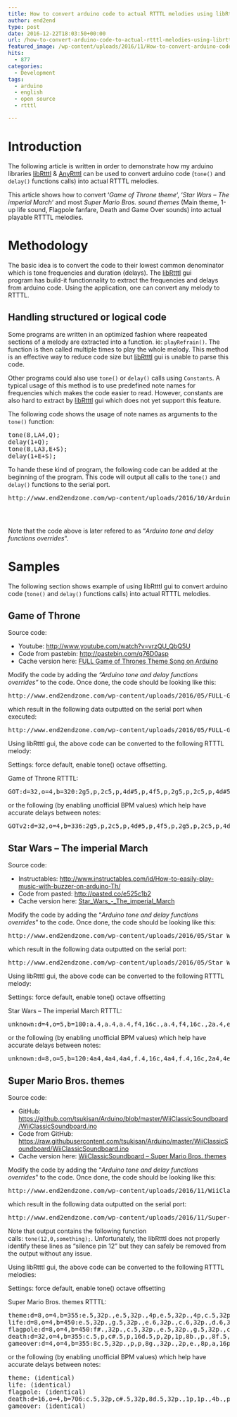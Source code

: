 ```yaml
---
title: How to convert arduino code to actual RTTTL melodies using libRtttl and AnyRtttl
author: end2end
type: post
date: 2016-12-22T18:03:50+00:00
url: /how-to-convert-arduino-code-to-actual-rtttl-melodies-using-librtttl-and-anyrtttl/
featured_image: /wp-content/uploads/2016/11/How-to-convert-arduino-code-to-actual-RTTTL-melodies-using-libRtttl-and-AnyRtttl-672x378.jpg
hits:
  - 877
categories:
  - Development
tags:
  - arduino
  - english
  - open source
  - rtttl

---
```

# <span id="Introduction">Introduction</span>

The following article is written in order to demonstrate how my arduino libraries [libRtttl][1] & [AnyRtttl][2] can be used to convert arduino code (<code class="prettycode">tone()</code> and <code class="prettycode">delay()</code> functions calls) into actual RTTTL melodies.<!--more-->

This article shows how to convert &#8216;_Game of Throne theme_&#8216;, &#8216;_Star Wars &#8211; The imperial March_&#8216; and most _Super Mario Bros. sound themes_ (Main theme, 1-up life sound, Flagpole fanfare, Death and Game Over sounds) into actual playable RTTTL melodies.

# <span id="Methodology">Methodology</span>

The basic idea is to convert the code to their lowest common denominator which is tone frequencies and duration (delays). The [libRtttl][3] gui program has build-it functionnality to extract the frequencies and delays from arduino code. Using the application, one can convert any melody to RTTTL.

## <span id="Handling_structured_orlogicalcode">Handling structured or logical code</span>

Some programs are written in an optimized fashion where reapeated sections of a melody are extracted into a function. ie: <code class="prettycode">playRefrain()</code>. The function is then called multiple times to play the whole melody. This method is an effective way to reduce code size but [libRtttl][3] gui is unable to parse this code.

Other programs could also use <code class="prettycode">tone()</code> or <code class="prettycode">delay()</code> calls using <code class="prettycode">Constants</code>. A typical usage of this method is to use predefined note names for frequencies which makes the code easier to read. However, constants are also hard to extract by [libRtttl][3] gui which does not yet support this feature.

The following code shows the usage of note names as arguments to the <code class="prettycode">tone()</code> function:

<pre class="lang:c++ decode:true " title="tone() function using constants">tone(8,LA4,Q);
delay(1+Q);
tone(8,LA3,E+S);
delay(1+E+S);</pre>

To hande these kind of program, the following code can be added at the beginning of the program. This code will output all calls to the <code class="prettycode">tone()</code> and <code class="prettycode">delay()</code> functions to the serial port.

<div class="crayon-line">
  <pre class="lang:c++ decode:true" title="Arduino tone and delay functions overrides" data-url="http://www.end2endzone.com/wp-content/uploads/2016/10/Arduino-tone-and-delay-functions-overrides.ino">http://www.end2endzone.com/wp-content/uploads/2016/10/Arduino-tone-and-delay-functions-overrides.ino</pre>
</div>

<div class="crayon-line">
  <div class="su-spacer" style="height:30px">
  </div>
</div>

<div class="crayon-line">
</div>

<p class="pleasenote" data-pleasenote="true">
  Note that the code above is later refered to as &#8220;<em>Arduino tone and delay functions overrides</em>&#8220;.
</p>

# <span id="Samples">Samples</span>

The following section shows example of using libRtttl gui to convert arduino code (<code class="prettycode">tone()</code> and <code class="prettycode">delay()</code> functions calls) into actual RTTTL melodies.

## <span id="Game_of_Throne">Game of Throne</span>

Source code:

  * Youtube: <http://www.youtube.com/watch?v=vrzQU_QbQ5U>
  * Code from pastebin: <http://pastebin.com/q76D0asp>
  * Cache version here: [FULL Game of Thrones Theme Song on Arduino][4]

Modify the code by adding the _&#8220;Arduino tone and delay functions overrides&#8221;_ to the code. Once done, the code should be looking like this:

<pre class="height-set:true height:250 lang:default decode:true" title="GOT - Code modified to extract frequencies & durations" data-url="http://www.end2endzone.com/wp-content/uploads/2016/05/FULL-Game-of-Thrones-Theme-Song-on-Arduino-call-extraction-version.ino">http://www.end2endzone.com/wp-content/uploads/2016/05/FULL-Game-of-Thrones-Theme-Song-on-Arduino-call-extraction-version.ino</pre>

which result in the following data outputted on the serial port when executed:

<pre class="height-set:true height:150 width-set:true width:100 width-unit:1 lang:default decode:true" title="Function calls to play Game of Throne theme song on arduino" data-url="http://www.end2endzone.com/wp-content/uploads/2016/05/FULL-Game-of-Thrones-Theme-Song-on-Arduino-serial-output.txt">http://www.end2endzone.com/wp-content/uploads/2016/05/FULL-Game-of-Thrones-Theme-Song-on-Arduino-serial-output.txt</pre>

Using libRtttl gui, the above code can be converted to the following RTTTL melody:

<p class="pleasenote" data-pleasenote="true">
  Settings: force default, enable tone() octave offsetting.
</p>

Game of Throne RTTTL:

<pre class="height-set:true width-set:true width:100 width-unit:1 wrap:true lang:default decode:true" title="Game of Throne RTTTL">GOT:d=32,o=4,b=320:2g5,p,2c5,p,4d#5,p,4f5,p,2g5,p,2c5,p,4d#5,p,4f5,p,2g5,p,2c5,p,4d#5,p,4f5,p,2g5,p,2c5,p,4d#5,p,4f5,p,2g5,p,2c5,p,4e5,p,4f5,p,2g5,p,2c5,p,4d#5,p,4f5,p,2g5,p,2c5,p,4e5,p,4f5,p,2g5,p,2c5,p,4d#5,p,4f5,p,1g.6,p,1c.6,p,4d#6,p,4f6,p,1g6,p,1c6,p,4d#6,p,4f6,p,2c5,p,4d#5,p,4f5,p,2g5,p,2c5,p,4d#5,p,4f5,p,2g5,p,2c5,p,4d#5,p,4f5,p,2g5,p,2c5,p,4d#5,p,4f5,p,2g5,p,1f.6,p,1a#.5,p,4d6,p,4d#6,p,1f6,p,1a#5,p,4d#6,p,4d6,p,2c5,p,4d#5,p,4f5,p,2g5,p,2c5,p,4d#5,p,4f5,p,2g5,p,2c5,p,4d#5,p,4f5,p,2g5,p,2c5,p,4d#5,p,4f5,p,2g5,p,1g.6,p,1c.6,p,4d#6,p,4f6,p,1g6,p,1c6,p,4d#6,p,4f6,p,2c5,p,4d#5,p,4f5,p,2g5,p,2c5,p,4d#5,p,4f5,p,2g5,p,2c5,p,4d#5,p,4f5,p,2g5,p,2c5,p,4d#5,p,4f5,p,2g5,p,1f.6,p,1a#.5,p,4d6,p,4d#6,p,1f6,p,1a#5,p,4d#6,p,4d6,p,2c5,p,4d#5,p,4f5,p,2g5,p,2c5,p,4d#5,p,4f5,p,2g5,p,2c5,p,4d#5,p,4f5,p,2g5,p,2c5,p,4d#5,p,4f5,p,2g5,p,1g.7,p,1c.7,p,4d#7,p,4f7,p,1g7,p,1c7,p,4d#7,p,4f7,p,2c5,p,4d#5,p,4f5,p,2g5,p,2c5,p,4d#5,p,4f5,p,2g5,p,2c5,p,4d#5,p,4f5,p,2g5,p,2c5,p,4d#5,p,4f5,p,2g5,p,1f.7,p,1a#.6,p,1d7,p,1d#7,p,1d7,p,1a#6,p,2c5,p,4d#5,p,4f5,p,2g5,p,2c5,p,4d#5,p,4f5,p,2g5,p,2c5,p,4d#5,p,4f5,p,2g5,p,2c5,p,4d#5,p,4f5,p,2g5,p,2c7,p,4d#5,p,4f5,p,2g5,p,2c7,p,4d#5,p,4f5,p,2g5,p,2a#6,p,4d5,p,4d#5,p,2f5,p,2a#6,p,4d5,p,4d#5,p,2f5,p,2g#6,p,4c5,p,4d5,p,2d#5,p,2g#6,p,4c5,p,4d5,p,2d#5,p,2g6,p,4a#,p,4c5,p,2d5,p,2g6,p,4a#,p,4c5,p,2d5,p,2d#6,p,4f#,p,4g#,p,2a#,p,2d#6,p,4f#,p,4g#,p,2a#,p,2d#6,p,4f#,p,4f#,p,2d#6,p,1f6,2p,4g#,p,4g#,p,2f6,p,2c6,p,4d#5,p,4f5,p,2g5,p,2c5,p,4d#5,p,4f5,p,2g5,p,2c5,p,4d#5,p,4f5,p,2g5,p,2c5,p,4d#5,p,4f5,p,2g5,p,2c7,p,4d#5,p,4f5,p,2g5,p,2c7,p,4d#5,p,4f5,p,2g5,p,2a#6,p,4d5,p,4d#5,p,2f5,p,2a#6,p,4d5,p,4d#5,p,2f5,p,2g#6,p,4c5,p,4d5,p,2d#5,p,2g#6,p,4c5,p,4d5,p,2d#5,p,2g6,p,4a#,p,4c5,p,2d5,p,2g6,p,4a#,p,4c5,p,2d5,p,2d#6,p,4f#,p,4g#,p,2a#,p,2d#6,p,4f#,p,4g#,p,2a#,p,1d#6,p,2d#6,p,1d6,p,2d6,p,2c6,p,4d#5,p,4f5,p,2g5,p,2c5,p,4d#5,p,4f5,p,2g5,p,2c5,p,4d#5,p,4f5,p,2g5,p,2c5,p,4d#5,p,4f5,p,2g5,p,2c5,p,4d#5,p,4f5,p,2g5,p,2c5,p,4d#7,p,4f7,p,2g7,p,2c7,p,4d#7,p,4f7,p,2g7,p,2c7,p,4d#7,p,4f7,p,2g7,p</pre>

or the following (by enabling unofficial BPM values) which help have accurate delays between notes:

<pre class="height-set:true width-set:true width:100 width-unit:1 wrap:true lang:default decode:true" title="Game of Throne RTTTL v2">GOTv2:d=32,o=4,b=336:2g5,p,2c5,p,4d#5,p,4f5,p,2g5,p,2c5,p,4d#5,p,4f5,p,2g5,p,2c5,p,4d#5,p,4f5,p,2g5,p,2c5,p,4d#5,p,4f5,p,2g5,p,2c5,p,4e5,p,4f5,p,2g5,p,2c5,p,4d#5,p,4f5,p,2g5,p,2c5,p,4e5,p,4f5,p,2g5,p,2c5,p,4d#5,p,4f5,p,1g.6,p,1c.6,p,4d#6,p,4f6,p,1g6,p,1c6,p,4d#6,p,4f6,p,2c5,p,4d#5,p,4f5,p,2g5,p,2c5,p,4d#5,p,4f5,p,2g5,p,2c5,p,4d#5,p,4f5,p,2g5,p,2c5,p,4d#5,p,4f5,p,2g5,p,1f.6,p,1a#.5,p,4d6,p,4d#6,p,1f6,p,1a#5,p,4d#6,p,4d6,p,2c5,p,4d#5,p,4f5,p,2g5,p,2c5,p,4d#5,p,4f5,p,2g5,p,2c5,p,4d#5,p,4f5,p,2g5,p,2c5,p,4d#5,p,4f5,p,2g5,p,1g.6,p,1c.6,p,4d#6,p,4f6,p,1g6,p,1c6,p,4d#6,p,4f6,p,2c5,p,4d#5,p,4f5,p,2g5,p,2c5,p,4d#5,p,4f5,p,2g5,p,2c5,p,4d#5,p,4f5,p,2g5,p,2c5,p,4d#5,p,4f5,p,2g5,p,1f.6,p,1a#.5,p,4d6,p,4d#6,p,1f6,p,1a#5,p,4d#6,p,4d6,p,2c5,p,4d#5,p,4f5,p,2g5,p,2c5,p,4d#5,p,4f5,p,2g5,p,2c5,p,4d#5,p,4f5,p,2g5,p,2c5,p,4d#5,p,4f5,p,2g5,p,1g.7,p,1c.7,p,4d#7,p,4f7,p,1g7,p,1c7,p,4d#7,p,4f7,p,2c5,p,4d#5,p,4f5,p,2g5,p,2c5,p,4d#5,p,4f5,p,2g5,p,2c5,p,4d#5,p,4f5,p,2g5,p,2c5,p,4d#5,p,4f5,p,2g5,p,1f.7,p,1a#.6,p,1d7,p,1d#7,p,1d7,p,1a#6,p,2c5,p,4d#5,p,4f5,p,2g5,p,2c5,p,4d#5,p,4f5,p,2g5,p,2c5,p,4d#5,p,4f5,p,2g5,p,2c5,p,4d#5,p,4f5,p,2g5,p,2c7,p,4d#5,p,4f5,p,2g5,p,2c7,p,4d#5,p,4f5,p,2g5,p,2a#6,p,4d5,p,4d#5,p,2f5,p,2a#6,p,4d5,p,4d#5,p,2f5,p,2g#6,p,4c5,p,4d5,p,2d#5,p,2g#6,p,4c5,p,4d5,p,2d#5,p,2g6,p,4a#,p,4c5,p,2d5,p,2g6,p,4a#,p,4c5,p,2d5,p,2d#6,p,4f#,p,4g#,p,2a#,p,2d#6,p,4f#,p,4g#,p,2a#,p,2d#6,p,4f#,p,4f#,p,2d#6,p,1f6,2p,4g#,p,4g#,p,2f6,p,2c6,p,4d#5,p,4f5,p,2g5,p,2c5,p,4d#5,p,4f5,p,2g5,p,2c5,p,4d#5,p,4f5,p,2g5,p,2c5,p,4d#5,p,4f5,p,2g5,p,2c7,p,4d#5,p,4f5,p,2g5,p,2c7,p,4d#5,p,4f5,p,2g5,p,2a#6,p,4d5,p,4d#5,p,2f5,p,2a#6,p,4d5,p,4d#5,p,2f5,p,2g#6,p,4c5,p,4d5,p,2d#5,p,2g#6,p,4c5,p,4d5,p,2d#5,p,2g6,p,4a#,p,4c5,p,2d5,p,2g6,p,4a#,p,4c5,p,2d5,p,2d#6,p,4f#,p,4g#,p,2a#,p,2d#6,p,4f#,p,4g#,p,2a#,p,1d#6,p,2d#6,p,1d6,p,2d6,p,2c6,p,4d#5,p,4f5,p,2g5,p,2c5,p,4d#5,p,4f5,p,2g5,p,2c5,p,4d#5,p,4f5,p,2g5,p,2c5,p,4d#5,p,4f5,p,2g5,p,2c5,p,4d#5,p,4f5,p,2g5,p,2c5,p,4d#7,p,4f7,p,2g7,p,2c7,p,4d#7,p,4f7,p,2g7,p,2c7,p,4d#7,p,4f7,p,2g7,p</pre>

## <span id="Star_Wars_8211The_imperial_March">Star Wars &#8211; The imperial March</span>

Source code:

  * Instructables: <http://www.instructables.com/id/How-to-easily-play-music-with-buzzer-on-arduino-Th/>
  * Code from pasted: <http://pasted.co/e525c1b2>
  * Cache version here: <a href="http://www.end2endzone.com/wp-content/uploads/2016/05/Star_Wars_-_The_imperial_March.ino" rel="">Star_Wars_-_The_imperial_March</a>

Modify the code by adding the &#8220;_Arduino tone and delay functions overrides_&#8221; to the code. Once done, the code should be looking like this:

<pre class="height-set:true height:250 width-set:true width:100 width-unit:1 lang:c++ decode:true" title="Star Wars - The imperial March - Code modified to extract frequencies & durations" data-url="http://www.end2endzone.com/wp-content/uploads/2016/05/Star_Wars_-_The_imperial_March-modified.ino">http://www.end2endzone.com/wp-content/uploads/2016/05/Star_Wars_-_The_imperial_March-modified.ino</pre>

which result in the following data outputted on the serial port:

<pre class="height-set:true height:150 width-set:true width:100 width-unit:1 lang:c++ decode:true" title="Function calls to play Star Wars - The imperial March song on arduino" data-url="http://www.end2endzone.com/wp-content/uploads/2016/05/Star_Wars_-_The_imperial_March-function-calls.txt">http://www.end2endzone.com/wp-content/uploads/2016/05/Star_Wars_-_The_imperial_March-function-calls.txt</pre>

Using libRtttl gui, the above code can be converted to the following RTTTL melody:

<p class="pleasenote" data-pleasenote="true">
  Settings: force default, enable tone() octave offsetting
</p>

Star Wars &#8211; The imperial March RTTTL:

<pre class="height-set:true width-set:true width:100 width-unit:1 wrap:true lang:default decode:true" title="The Imperial March RTTTL">unknown:d=4,o=5,b=180:a.4,a.4,a.4,f4,16c.,a.4,f4,16c.,2a.4,e.,e.,e.,f,16c.,g#.4,f4,16c.,2a.4,a.,a4,16a.4,a.,g#,16g.,16f#.,16e.,8f.,8p.,8a#.4,d#.,d,16c#.,16c.,16b.4,8c.,8p.,8f.4,g#.4,f4,16a.4,c.,a4,16c.,2e.,a.,a4,16a.4,a.,g#,16g.,16f#.,16e.,8f.,8p.,8a#.4,d#.,d,16c#.,16c.,16b.4,8c.,8p.,8f.4,g#.4,f4,16c.,a.4,f4,16c.,2a.4</pre>

or the following (by enabling unofficial BPM values) which help have accurate delays between notes:

<pre class="height-set:true width-set:true width:100 width-unit:1 wrap:true lang:default decode:true" title="The Imperial March RTTTL v2">unknown:d=8,o=5,b=120:4a4,4a4,4a4,f.4,16c,4a4,f.4,16c,2a4,4e,4e,4e,f.,16c,4g#4,f.4,16c,2a4,4a,a.4,16a4,4a,g#.,16g,16f#,16e,f,p,a#4,4d#,d.,16c#,16c,16b4,c,p,f4,4g#4,f.4,16a4,4c,a.4,16c,2e,4a,a.4,16a4,4a,g#.,16g,16f#,16e,f,p,a#4,4d#,d.,16c#,16c,16b4,c,p,f4,4g#4,f.4,16c,4a4,f.4,16c,2a4</pre>

## <span id="Super_Mario_Bros_themes">Super Mario Bros. themes</span>

Source code:

  * GitHub: <https://github.com/tsukisan/Arduino/blob/master/WiiClassicSoundboard/WiiClassicSoundboard.ino>
  * Code from GitHub: <https://raw.githubusercontent.com/tsukisan/Arduino/master/WiiClassicSoundboard/WiiClassicSoundboard.ino>
  * Cache version here: <a href="http://www.end2endzone.com/wp-content/uploads/2016/11/WiiClassicSoundboard.ino" rel="">WiiClassicSoundboard &#8211; Super Mario Bros. themes</a>

Modify the code by adding the &#8220;_Arduino tone and delay functions overrides_&#8221; to the code. Once done, the code should be looking like this:

<pre class="height-set:true height:250 width-set:true width:100 width-unit:1 lang:c++ decode:true" title="WiiClassicSoundboard - Super Mario Bros. themes - Code modified to extract frequencies & durations" data-url="http://www.end2endzone.com/wp-content/uploads/2016/11/WiiClassicSoundboard-Super-Mario-Bros.-themes-modified.ino">http://www.end2endzone.com/wp-content/uploads/2016/11/WiiClassicSoundboard-Super-Mario-Bros.-themes-modified.ino</pre>

which result in the following data outputted on the serial port:

<pre class="height-set:true height:150 width-set:true width:100 width-unit:1 lang:c++ decode:true" title="Function calls to play Super-Mario-Bros. theme songs on arduino" data-url="http://www.end2endzone.com/wp-content/uploads/2016/11/Super-Mario-Bros.-themes-function-calls.txt">http://www.end2endzone.com/wp-content/uploads/2016/11/Super-Mario-Bros.-themes-function-calls.txt</pre>

<p class="pleasenote" data-pleasenote="true">
  Note that output contains the following function calls: <code class="prettycode">tone(12,0,something);</code>. Unfortunately, the libRtttl does not properly identify these lines as &#8220;silence pin 12&#8221; but they can safely be removed from the output without any issue.
</p>

Using libRtttl gui, the above code can be converted to the following RTTTL melodies:

<p class="pleasenote" data-pleasenote="true">
  Settings: force default, enable tone() octave offsetting
</p>

Super Mario Bros. themes RTTTL:

<pre class="height-set:true width-set:true width:100 width-unit:1 wrap:true lang:default decode:true" title="Super Mario Bros. themes RTTTL">theme:d=8,o=4,b=355:e.5,32p.,e.5,32p.,4p,e.5,32p.,4p,c.5,32p.,e.5,32p.,4p,g.5,32p.,2p,g.,32p.
life:d=8,o=4,b=450:e.5,32p.,g.5,32p.,e.6,32p.,c.6,32p.,d.6,32p.,g.6,32p.
flagpole:d=8,o=4,b=450:f#.,32p.,c.5,32p.,e.5,32p.,g.5,32p.,c.6,32p.,e.6,32p.,2g6,p.,2e6,p.,g#.,32p.,c.5,32p.,d#.5,32p.,g#.5,32p.,c.6,32p.,d#.6,32p.,2g#6,p.,2d#6,p.,a#.,32p.,d.5,32p.,f.5,32p.,a#.5,32p.,d.6,32p.,f.6,32p.,2a#6,p.,b.6,32p.,b.6,32p.,b.6,32p.,1c7,4p
death:d=32,o=4,b=355:c.5,p,c#.5,p,16d.5,p,2p,1p,8b.,p.,8f.5,p.,4p,8f.5,p.,4f5,16p,4e5,16p,4d5,16p,8c.5,p.,8e.,p.,4p,8e.,p.,8c.,p.
gameover:d=4,o=4,b=355:8c.5,32p.,p,p,8g.,32p.,2p,e.,8p,a,16p,b,16p,a,16p,g#,16p,a#,16p,g#,16p,8g.,32p.,8f.,32p.,g.,8p
</pre>

or the following (by enabling unofficial BPM values) which help have accurate delays between notes:

<pre class="height-set:true width-set:true width:100 width-unit:1 wrap:true lang:default decode:true" title="Super Mario Bros. themes RTTTL v2">theme: (identical)
life: (identical)
flagpole: (identical)
death:d=16,o=4,b=706:c.5,32p,c#.5,32p,8d.5,32p.,1p,1p.,4b.,p.,4f.5,p.,2p,4f.5,p.,2f5,8p,2e5,8p,2d5,8p,4c.5,p.,4e.,p.,2p,4e.,p.,4c.,p.
gameover: (identical)</pre>

 [1]: /librtttl-a-c-library-with-ui-for-compressingoptimizing-the-rtttl-audio-format/
 [2]: /anyrtttl-a-feature-rich-arduino-library-for-playing-rtttl-melodies/
 [3]: http://www.end2endzone.com/librtttl-a-c-library-with-ui-for-compressingoptimizing-the-rtttl-audio-format/
 [4]: http://www.end2endzone.com/wp-content/uploads/2016/05/FULL-Game-of-Thrones-Theme-Song-on-Arduino.ino